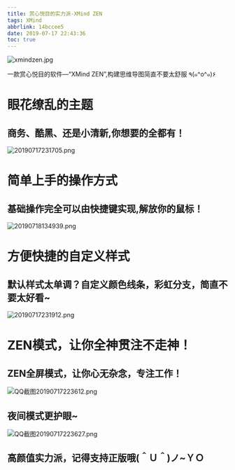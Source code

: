 ```yaml
---
title: 赏心悦目的实力派-XMind ZEN
tags: XMind
abbrlink: 14bccee5
date: 2019-07-17 22:43:36
toc: true
---
```


![xmindzen.jpg](http://cdn.anyway1314.cn/imagexmindzen.jpg)

一款赏心悦目的软件—“XMind ZEN”,构建思维导图简直不要太舒服 ٩(๑^o^๑)۶

<!--more-->

# 眼花缭乱的主题
## 商务、酷黑、还是小清新,你想要的全都有！

<!-- ![20190717225100.png](http://cdn.anyway1314.cn/image20190717225100.png) -->

![20190717231705.png](http://cdn.anyway1314.cn/image20190717231705.png)

# 简单上手的操作方式
## 基础操作完全可以由快捷键实现,解放你的鼠标！

![20190718134939.png](http://cdn.anyway1314.cn/image20190718134939.png)

# 方便快捷的自定义样式
## 默认样式太单调？自定义颜色线条，彩虹分支，简直不要太好看~

![20190717231912.png](http://cdn.anyway1314.cn/image20190717231912.png)

# ZEN模式，让你全神贯注不走神！
## ZEN全屏模式，让你心无杂念，专注工作！

![QQ截图20190717223612.png](http://cdn.anyway1314.cn/imageQQ截图20190717223612.png)

## 夜间模式更护眼~

![QQ截图20190717223627.png](http://cdn.anyway1314.cn/imageQQ截图20190717223627.png)

## 高颜值实力派，记得支持正版哦(＾Ｕ＾)ノ~ＹＯ